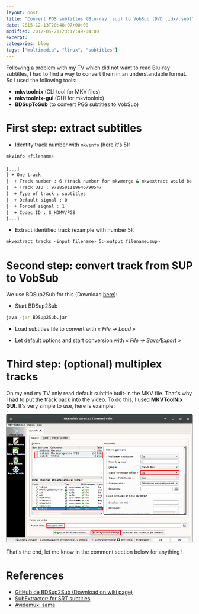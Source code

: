```yaml
---
layout: post
title: "Convert PGS subtitles (Blu-ray .sup) to VobSub (DVD .idx/.sub)"
date: 2015-12-13T20:48:07+00:00
modified: 2017-05-21T23:17:49-04:00
excerpt:
categories: blog
tags: ["multimedia", "linux", "subtitles"]
---
```


Following a problem with my TV which did not want to read Blu-ray subtitles, I had to find a way to convert them in an understandable format.
So I used the following tools:

- __mkvtoolnix__ (CLI tool for MKV files)
- __mkvtoolnix-gui__ (GUI for mkvtoolnix)
- __BDSupToSub__ (to convert PGS subtitles to VobSub)

# First step: extract subtitles

- Identity track number with `mkvinfo` (here it's 5):

```bash
mkvinfo <filename>

[...]
| + One track
|  + Track number : 6 (track number for mkvmerge & mkvextract would be 5)
|  + Track UID : 9788501119646790547
|  + Type of track : subtitles
|  + Default signal : 0
|  + Forced signal : 1
|  + Codec ID : S_HDMV/PGS
[...]
```

- Extract identified track (example with number 5):

```bash
mkvextract tracks <input_filename> 5:<output_filename.sup>
```

# Second step: convert track from SUP to VobSub

We use BDSup2Sub for this (Download [here](https://github.com/mjuhasz/BDSup2Sub/wiki/Download)):

- Start BDSup2Sub

```bash
java -jar BDSup2Sub.jar
```

- Load subtitles file to convert with _« File -> Load »_

- Let default options and start conversion with _« File -> Save/Export »_



# Third step: (optional) multiplex tracks

On my end my TV only read default subtitle built-in the MKV file. That's why I had to put the track back into the video. To do this, I used __MKVToolNix GUI__. It's very simple to use, here is example:

![Image Alt](/images/MKVToolNixGUI-exemple-multiplexage-mkv-vobsub.png)

That's the end, let me know in the comment section below for anything !


# References

- [GitHub de BDSup2Sub (Download on wiki page)](https://github.com/mjuhasz/BDSup2Sub)
- [SubExtractor: for SRT subtitles](https://subextractor.codeplex.com/)
- [Avidemux: same](http://en.flossmanuals.net/Avidemux/ExtractingDVDSubtitles/)
